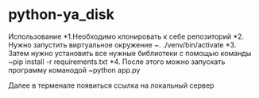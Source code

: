 # python-ya_disk
Использование 
*1.Необходимо клонировать к себе репозиторий 
*2. Нужно запустить виртуальное окружение ~. ./venv/bin/activate
*3. Затем нужно установить все нужные библиотеки с помощью команды ~pip install -r requirements.txt
*4. После этого можно запускать программу команодой ~python app.py

Далее в терменале появиться ссылка на локальный сервер

